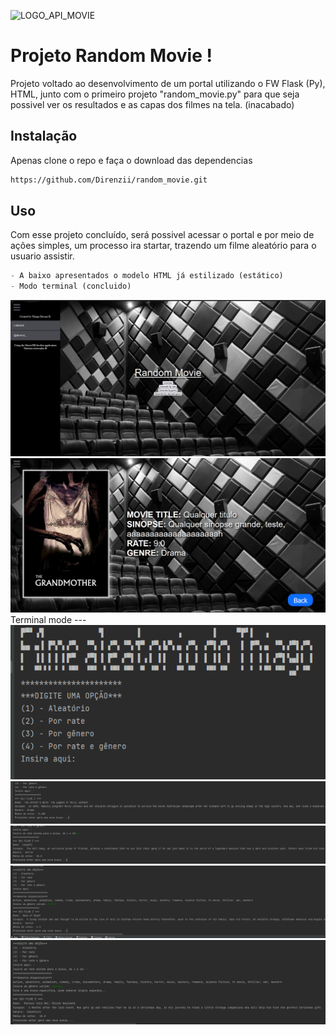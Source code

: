 ![LOGO_API_MOVIE](img/logo_api_movie.png)

# Projeto Random Movie !

Projeto voltado ao desenvolvimento de um portal utilizando o FW Flask (Py), HTML, junto com o primeiro projeto "random_movie.py" para que seja possivel ver os resultados e as capas dos filmes na tela. (inacabado)

## Instalação

Apenas clone o repo e faça o download das dependencias

```bash
https://github.com/Direnzii/random_movie.git
```

## Uso

Com esse projeto concluído, será possivel acessar o portal e por meio de ações simples, um processo ira startar, trazendo um filme aleatório para o usuario assistir.

```python
- A baixo apresentados o modelo HTML já estilizado (estático)
- Modo terminal (concluido)
```
![LOGO_API_MOVIE](img_readme/index_prototipo.png)
![LOGO_API_MOVIE](img_readme/filme.png)
Terminal mode ---
![LOGO_API_MOVIE](img_readme/terminal_v_1.png)
![LOGO_API_MOVIE](img_readme/terminal_v_2.png)
![LOGO_API_MOVIE](img_readme/terminal_v_3.png)
![LOGO_API_MOVIE](img_readme/terminal_v_4.png)
![LOGO_API_MOVIE](img_readme/terminal_v_5.png)
